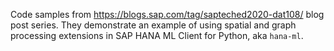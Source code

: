 Code samples from https://blogs.sap.com/tag/sapteched2020-dat108/ blog post series. They demonstrate an example of using spatial and graph processing extensions in SAP HANA ML Client for Python, aka `hana-ml`.
